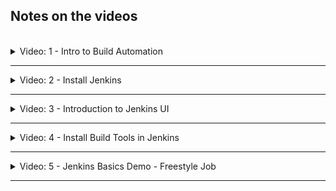## Notes on the videos
<br />

<details>
<summary>Video: 1 - Intro to Build Automation</summary>
<br />

Every time you push code changes to the remote git repository, the following steps should be executed automatically:

- checkout the source code
- build the application
- run tests
- build artifacts (e.g. docker image)
- publish artifacts (e.g. to docker registry) -> CI
- deploy artifacts -> CD
- (send notifications)
- (...)

All of these tasks can be controlled/managed by a build automation tool like [Jenkins](https://www.jenkins.io/). There are other similar tools like [Travis](https://www.travis-ci.com/), [GitLab](https://about.gitlab.com/), [Bamboo](https://www.atlassian.com/de/software/bamboo), [TeamCity](https://www.jetbrains.com/teamcity), etc.

</details>

*****

<details>
<summary>Video: 2 - Install Jenkins</summary>
<br />

### Install Jenkins as a Docker container

**Create a Droplet on DigitalOcean**

Login to your DigitalOcean account an create a new Droplet (4GB RAM). Jenkins needs at least 1GB RAM. Change the Droplet's name to something like 'jenkins-server' and attach a firewall rule-set to it opening port 22 for SSH from your machine's IP address and port 8080 (Type=Custom) for Jenkins from all IP addresses.

SSH into the Droplet (`ssh root@<droplet-ip>`) and install Docker (since we want to run Jenkins in a Docker container):
```sh
apt update
apt install docker.io
```

Start Jenkins in a Docker container:
```sh
docker run -p 8080:8080 -p 50000:50000 -d -v jenkins_home:/var/jenkins_home jenkins/jenkins:lts
# Jenkins master and worker nodes communicate over port 50000
```

Copy the initial administrator password:
```sh
# in the docker container
docker exec -it <container-id> bash
cat /var/jenkins_home/secrets/initialAdminPassword

# or directly on the host
docker volume inspect jenkins_home
# the path is displayed as "Mountpoint" -> /var/lib/docker/volumes/jenkins_home/_data
cat /var/lib/docker/volumes/jenkins_home/_data/secrets/initialAdminPassword
```

Open Jenkins in the browser under `http://<droplet-ip>:8080`, enter the initial administrator password and install the suggested plugins. After creating a first admin user, the initialization of Jenkins is done and the welcome screen is displayed.

</details>

*****

<details>
<summary>Video: 3 - Introduction to Jenkins UI</summary>
<br />

- **Administrators** see the "Manage Jenkins" section, from where they can set up Jenkins clusters, install plugins, create users, backup data etc.
- **Users** use the "New Item" section to create jobs, and pipelines to run the required workflows.

</details>

*****

<details>
<summary>Video: 4 - Install Build Tools in Jenkins</summary>
<br />

To execute maven builds or run npm tests, these tools have to be installed. There are two ways to install tools used by Jenkins:
- install a plugin for that tool (through the Jenkins UI)
- install the tool directly on the server on which Jenkins is running (or in the container if Jenkins is running inside a container)

### Configure Maven Plugin
For most of the usual build tools a related plugin is already installed. For Maven this is the case to. So we just have to configure the already installed plugin.

Go to the "Manage Jenkins" section and click on "Global Tool Configuration".
Click on the "Add Maven" buttton, enter a name (e.g. maven-3.6) and click on "Save". Now you have the maven command available in all Jenkins jobs.

### Install npm and Node in the Jenkins container
Enter the docker container as root user (because we need the privilege to install tools):
```sh
docker exec -u 0 -it <container-id> bash
```

To , execute `cat /etc/issue`.

Install curl:
```sh
apt update
apt install curl
````

Install node:
```sh
# get information about the current Linux distribution
cat /etc/issue 
# => e.g. 'Debian GNU/Linux 9 \n \l'

# lookup the matching URL to download a node install script and execute the following curl command
curl -sL https://deb.nodesource.com/setup_10.x -o nodesource_setup.sh

# execute the install script and install node and npm
bash nodesource_setup.sh
apt install nodejs
```

</details>

*****

<details>
<summary>Video: 5 - Jenkins Basics Demo - Freestyle Job</summary>
<br />

### Create simple freestyle job 
Click on "New Item" and enter a name for the new job (e.g. my-job). Select "Freestyle Project" and click "Ok".\
Under the "Build" section at the bottom, select "Execute shell" from the drop down list. You can execute any shell command you would also be able to execute directly on the shell of the server/container where Jenkins is installed. Enter the command `npm --version`.\
Add another build step from the drop down: "Invoke top-level Maven targets". Select the version (only maven-3.6 is available) and enter the "goal" `--version`. Click "Save" to save the freestyle job.

In the Jenkins main view (click "Jenkins" at the top left of the screen) you see the new job called "my-job". Click on it and click on "Build Now" in the menu on the left. When the build has finished, click on the build item (build number) on the bottom left and then on "Console Output" in menu on the left to see the output of the two commands (`npm --version` and `mvn --version`).

### Plugin configuration
In order for a tool to appear in the list of available build tools, it has to be installed as a plugin first. Go to the Jenkins main view, select "Manage Jenkins" > "Manage Plugins" > "Available" and search for 'nodejs', select it and click on "Install without restart".\
Go to "Jenkins" > "Manage Jenkins" > "Global Tool Configuration" where you will find the additional NodeJS build tool. To make it available in build jobs, you first have to configure it. Click on "Add NodeJS" and configure it similar to how you configured the maven plugin before.

### Configure Git Repository
Go to "Jenkins" > "my-job" > "Configure" > "Source Code Management" and select the "Git" radio button. Enter the repository URL and select the credentials. If you don't have configured the credentials yet, you can add them by clicking the "Add" drop down and selecting "Jenkins". This will open a dialog where you can add the credentials for the repository. Select the kind "Username with password", enter the credentials, enter an ID (e.g. gitlab-credentials) and click on "Add". Now the credentials are available in the drop down, so select them and finish by clicking on "Save" at the bottom.

If you run the build again and read the console output, you can see that Jenkins fetched the content of the repository before executing the build commands.

### Jenkins Directory Structure
- The job related files (like for example build log files) are stored in /var/jenkins_home/jobs/my-job.
- The sources checked out from the git repository are stores in /var/jenkins_home/workspace/my-job.

### Do something from Git Repo in Jenkins Job
If the checked out files contain a shell script `<script-file.sh>`, it can be executed during the build. Go to "Jenkins" > "my-job" > "Configure" > "Build" and add the command to execute the shell script ("Execute shell" > "Command": `./<script-file.sh>`). For Jenkins to have the permissions to execute the script, you have to provide them first (`chmod +x <script-file.sh>`).

### Run Tests and build Java Application
Create a new freestyle job (called 'java-maven-build'). Configure the git repository URL and add two maven plugin build steps executing the goals `test` and then `package`. After the build has run, you can find the jar file under /var/jenkins_home/workspace/java-maven-build/target.

</details>

*****